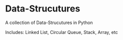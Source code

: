 # Data-Strucutures

A collection of Data-Strucutures in Python

Includes: Linked List, Circular Queue, Stack, Array, etc
